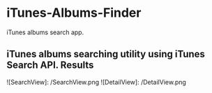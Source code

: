 # iTunes-Albums-Finder
iTunes albums search app. 
<h2> iTunes albums searching utility using iTunes Search API. Results  </h2>

![SearchView]: /SearchView.png
![DetailView]: /DetailView.png

